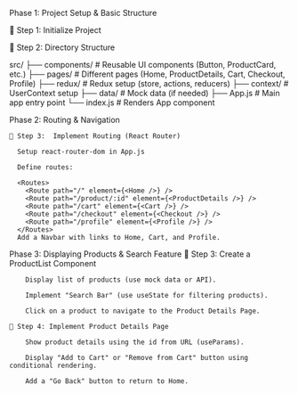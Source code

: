 Phase 1: Project Setup & Basic Structure

🔹 Step 1: Initialize Project


🔹 Step 2: Directory Structure

src/
├── components/      # Reusable UI components (Button, ProductCard, etc.)
├── pages/           # Different pages (Home, ProductDetails, Cart, Checkout, Profile)
├── redux/           # Redux setup (store, actions, reducers)
├── context/         # UserContext setup
├── data/            # Mock data (if needed)
├── App.js           # Main app entry point
└── index.js         # Renders App component

Phase 2: Routing & Navigation

    🔹 Step 3:  Implement Routing (React Router)

      Setup react-router-dom in App.js

      Define routes:

      <Routes>
        <Route path="/" element={<Home />} />
        <Route path="/product/:id" element={<ProductDetails />} />
        <Route path="/cart" element={<Cart />} />
        <Route path="/checkout" element={<Checkout />} />
        <Route path="/profile" element={<Profile />} />
      </Routes>
      Add a Navbar with links to Home, Cart, and Profile.


Phase 3: Displaying Products & Search Feature
    🔹 Step 3: Create a ProductList Component

        Display list of products (use mock data or API).

        Implement "Search Bar" (use useState for filtering products).

        Click on a product to navigate to the Product Details Page.

    🔹 Step 4: Implement Product Details Page

        Show product details using the id from URL (useParams).

        Display "Add to Cart" or "Remove from Cart" button using conditional rendering.

        Add a "Go Back" button to return to Home.


